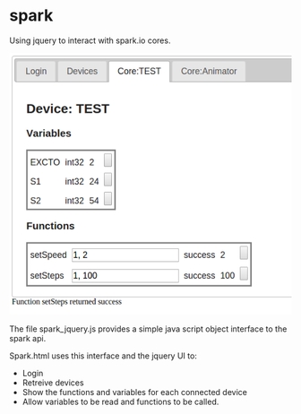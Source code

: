 spark
=====

Using jquery to interact with spark.io cores.

![Screen shot](https://github.com/DougBellinger/spark/blob/docs/docs/spark%20ui.png)

The file spark_jquery.js provides a simple java script object interface to the spark api.

Spark.html uses this interface and the jquery UI to:
- Login
- Retreive devices
- Show the functions and variables for each connected device
- Allow variables to be read and functions to be called.
